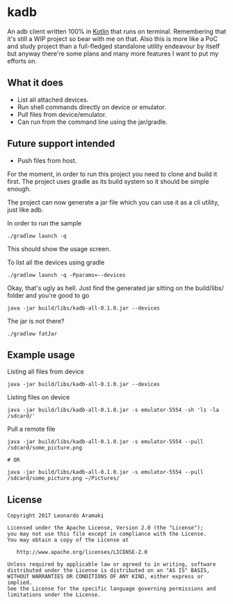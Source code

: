 kadb
====

An adb client written 100% in [Kotlin][1] that runs on terminal. Remembering that it's still 
a WIP project so bear with me on that. Also this is more like a PoC and study project than a 
full-fledged standalone utility endeavour by itself but anyway there're some plans and many 
more features I want to put my efforts on.

What it does
-------------

 * List all attached devices.
 * Run shell commands directly on device or emulator.
 * Pull files from device/emulator.
 * Can run from the command line using the jar/gradle.
 
Future support intended
------------------------

 * Push files from host.
 
For the moment, in order to run this project you need to clone and build it first. The project 
uses gradle as its build system so it should be simple enough.

The project can now generate a jar file which you can use it as a cli utility, just like adb.

In order to run the sample

```
./gradlew launch -q
```

This should show the usage screen.

To list all the devices using gradle

```
./gradlew launch -q -Pparams=--devices
```

Okay, that's ugly as hell. Just find the generated jar sitting on the build/libs/ folder and you're 
good to go

```
java -jar build/libs/kadb-all-0.1.0.jar --devices
```

The jar is not there?

```
./gradlew fatJar
```

Example usage
-------------

Listing all files from device

```
java -jar build/libs/kadb-all-0.1.0.jar --devices
```

Listing files on device

```
java -jar build/libs/kadb-all-0.1.0.jar -s emulator-5554 -sh 'ls -la /sdcard/'
```

Pull a remote file
```
java -jar build/libs/kadb-all-0.1.0.jar -s emulator-5554 --pull /sdcard/some_picture.png

# OR

java -jar build/libs/kadb-all-0.1.0.jar -s emulator-5554 --pull /sdcard/some_picture.png ~/Pictures/

```

License
-------

    Copyright 2017 Leonardo Aramaki

    Licensed under the Apache License, Version 2.0 (the "License");
    you may not use this file except in compliance with the License.
    You may obtain a copy of the License at

       http://www.apache.org/licenses/LICENSE-2.0

    Unless required by applicable law or agreed to in writing, software
    distributed under the License is distributed on an "AS IS" BASIS,
    WITHOUT WARRANTIES OR CONDITIONS OF ANY KIND, either express or implied.
    See the License for the specific language governing permissions and
    limitations under the License.

[1]: https://kotlinlang.org/